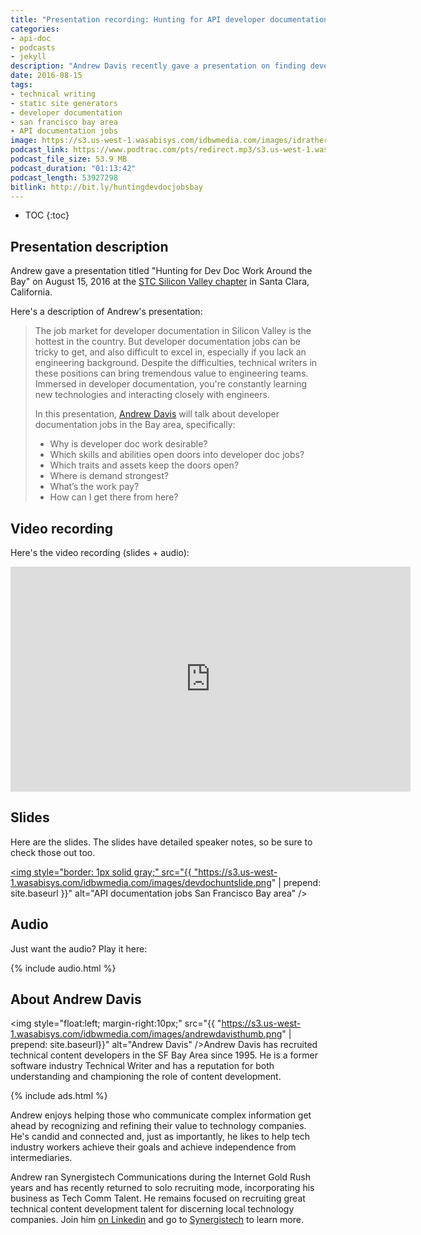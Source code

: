 ```yaml
---
title: "Presentation recording: Hunting for API developer documentation jobs in the San Francisco Bay area, by Andrew Davis"
categories:
- api-doc
- podcasts
- jekyll
description: "Andrew Davis recently gave a presentation on finding developer documentation jobs (mostly for API documentation) in the San Francisco Bay area. The title of the presentation is Hunting for Dev Doc Work around the Bay. You can listen to the presentation recording, check out the slides, or just download the audio."
date: 2016-08-15
tags:
- technical writing
- static site generators
- developer documentation
- san francisco bay area
- API documentation jobs
image: https://s3.us-west-1.wasabisys.com/idbwmedia.com/images/idratherbewritinglogo.png
podcast_link: https://www.podtrac.com/pts/redirect.mp3/s3.us-west-1.wasabisys.com/idbwmedia.com/podcasts/huntingdevdoc.mp3
podcast_file_size: 53.9 MB
podcast_duration: "01:13:42"
podcast_length: 53927298
bitlink: http://bit.ly/huntingdevdocjobsbay
---
```


* TOC
{:toc}

## Presentation description

Andrew gave a presentation titled "Hunting for Dev Doc Work Around the Bay" on August 15, 2016 at the [STC Silicon Valley chapter](http://stcsiliconvalley.com//2016/07/21/august-15-hunting-for-dev-doc-work-around-the-bay/
) in Santa Clara, California.

Here's a description of Andrew's presentation:

<blockquote>
<p>The job market for developer documentation in Silicon Valley is the hottest in the country. But developer documentation jobs can be tricky to get, and also difficult to excel in, especially if you lack an engineering background. Despite the difficulties, technical writers in these positions can bring tremendous value to engineering teams. Immersed in developer documentation, you're constantly learning new technologies and interacting closely with engineers. </p>
<p>In this presentation, <a href="http://www.synergistech.com/">Andrew Davis</a> will talk about developer documentation jobs in the Bay area, specifically:</p>
<ul>
<li>Why is developer doc work desirable?</li>
<li>Which skills and abilities open doors into developer doc jobs?</li>
<li>Which traits and assets keep the doors open?</li>
<li>Where is demand strongest?</li>
<li>What’s the work pay?</li>
<li>How can I get there from here?</li>
</ul>
</blockquote>

## Video recording

Here's the video recording (slides + audio):

<iframe width="640" height="360" src="https://www.youtube.com/embed/0myJY0WpG1U" frameborder="0" allowfullscreen></iframe>

## Slides

Here are the slides. The slides have detailed speaker notes, so be sure to check those out too.

<a href="http://bit.ly/2b4ep9V"><img style="border: 1px solid gray;" src="{{ "https://s3.us-west-1.wasabisys.com/idbwmedia.com/images/devdochuntslide.png" | prepend: site.baseurl }}" alt="API documentation jobs San Francisco Bay area" /></a>

## Audio

Just want the audio? Play it here:

{% include audio.html %}

## About Andrew Davis

<img style="float:left; margin-right:10px;" src="{{ "https://s3.us-west-1.wasabisys.com/idbwmedia.com/images/andrewdavisthumb.png" | prepend: site.baseurl}}" alt="Andrew Davis" />Andrew Davis has recruited technical content developers in the SF Bay Area since 1995. He is a former software industry Technical Writer and has a reputation for both understanding and championing the role of content development.

{% include ads.html %}

Andrew enjoys helping those who communicate complex information get ahead by recognizing and refining their value to technology companies. He's candid and connected and, just as importantly, he likes to help tech industry workers achieve their goals and achieve independence from intermediaries.

Andrew ran Synergistech Communications during the Internet Gold Rush years and has recently returned to solo recruiting mode, incorporating his business as Tech Comm Talent. He remains focused on recruiting great technical content development talent for discerning local technology companies. Join him <a href="http://www.linkedin.com/in/synergistech">on Linkedin</a> and go to [Synergistech](http://www.synergistech.com/) to learn more.
